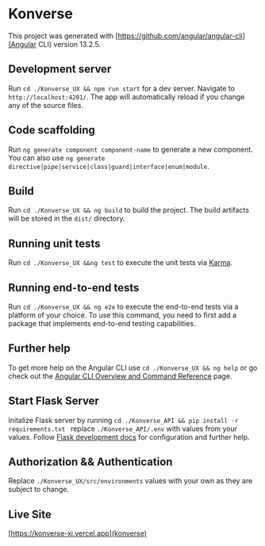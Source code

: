 # Konverse

This project was generated with [https://github.com/angular/angular-cli](Angular CLI) version 13.2.5.

## Development  server

Run `cd ./Konverse_UX && npm run start` for a dev server. Navigate to `http://localhost:4201/`. The app will automatically reload if you change any of the source files.

## Code scaffolding

Run `ng generate component component-name` to generate a new component. You can also use `ng generate directive|pipe|service|class|guard|interface|enum|module`.

## Build

Run `cd ./Konverse_UX && ng build` to build the project. The build artifacts will be stored in the `dist/` directory.

## Running unit tests

Run `cd ./Konverse_UX &&ng test` to execute the unit tests via [Karma](https://karma-runner.github.io).

## Running end-to-end tests

Run `cd ./Konverse_UX && ng e2e` to execute the end-to-end tests via a platform of your choice. To use this command, you need to first add a package that implements end-to-end testing capabilities.

## Further help

To get more help on the Angular CLI use `cd ./Konverse_UX && ng help` or go check out the [Angular CLI Overview and Command Reference](https://angular.io/cli) page.

## Start Flask Server

Initalize Flask server by running `cd ./Konverse_API && pip install -r requirements.txt ` replace `./Konverse_API/.env` with values from your values.
Follow [Flask development docs](https://flask.palletsprojects.com/) for configuration and further help.

## Authorization && Authentication

Replace `./Konverse_UX/src/environments` values with your own as they are subject to change.


## Live Site
[https://konverse-xi.vercel.app](konverse)
